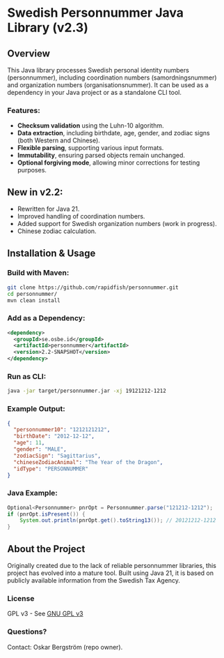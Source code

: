 # Swedish Personnummer Java Library (v2.3)

## Overview
This Java library processes Swedish personal identity numbers (personnummer), including coordination numbers (samordningsnummer) and organization numbers (organisationsnummer). It can be used as a dependency in your Java project or as a standalone CLI tool.

### Features:
- **Checksum validation** using the Luhn-10 algorithm.
- **Data extraction**, including birthdate, age, gender, and zodiac signs (both Western and Chinese).
- **Flexible parsing**, supporting various input formats.
- **Immutability**, ensuring parsed objects remain unchanged.
- **Optional forgiving mode**, allowing minor corrections for testing purposes.

## New in v2.2:
- Rewritten for Java 21.
- Improved handling of coordination numbers.
- Added support for Swedish organization numbers (work in progress).
- Chinese zodiac calculation.

## Installation & Usage
### Build with Maven:
```sh
git clone https://github.com/rapidfish/personnummer.git
cd personnummer/
mvn clean install
```

### Add as a Dependency:
```xml
<dependency>
  <groupId>se.osbe.id</groupId>
  <artifactId>personnummer</artifactId>
  <version>2.2-SNAPSHOT</version>
</dependency>
```

### Run as CLI:
```sh
java -jar target/personnummer.jar -xj 19121212-1212
```

### Example Output:
```json
{
  "personnummer10": "1212121212",
  "birthDate": "2012-12-12",
  "age": 11,
  "gender": "MALE",
  "zodiacSign": "Sagittarius",
  "chineseZodiacAnimal": "The Year of the Dragon",
  "idType": "PERSONNUMMER"
}
```

### Java Example:
```java
Optional<Personnummer> pnrOpt = Personnummer.parse("121212-1212");
if (pnrOpt.isPresent()) {
    System.out.println(pnrOpt.get().toString13()); // 20121212-1212
}
```

## About the Project
Originally created due to the lack of reliable personnummer libraries, this project has evolved into a mature tool. Built using Java 21, it is based on publicly available information from the Swedish Tax Agency.

### License
GPL v3 - See [GNU GPL v3](https://www.gnu.org/licenses/gpl-3.0.txt)

### Questions?
Contact: Oskar Bergström (repo owner).

